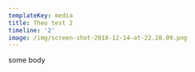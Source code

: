 ```yaml
---
templateKey: media
title: Theo test 2
timeline: '2'
image: /img/screen-shot-2018-12-14-at-22.28.09.png
---
```

some body
